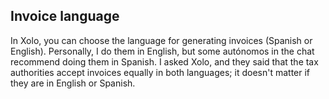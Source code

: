 ## Invoice language

In Xolo, you can choose the language for generating invoices (Spanish or English). Personally, I do them in English, but
some autónomos in the chat recommend doing them in Spanish. I asked Xolo, and they said that the tax authorities accept
invoices equally in both languages; it doesn't matter if they are in English or Spanish.
